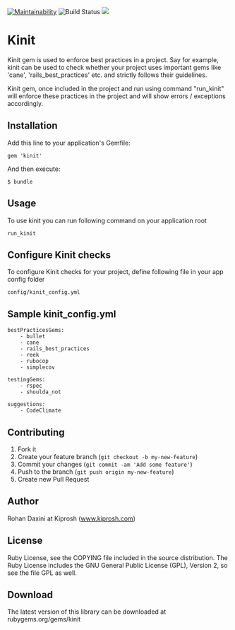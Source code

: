 [![Maintainability](https://codeclimate.com/github/rohandaxini/kinit.png)](https://codeclimate.com/github/rohandaxini/kinit) ![Build Status](https://travis-ci.org/rohandaxini/kinit.svg?branch=master) ![](http://ruby-gem-downloads-badge.herokuapp.com/kinit?color=brightgreen&type=total)



# Kinit

Kinit gem is used to enforce best practices in a project. Say for example, kinit can be used to check whether your project uses important gems like 'cane', 'rails_best_practices' etc. and strictly follows their guidelines.

Kinit gem, once included in the project and run using command "run_kinit" will enforce these practices in the project and will show errors / exceptions accordingly.


## Installation

Add this line to your application's Gemfile:

    gem 'kinit'

And then execute:

    $ bundle

## Usage

To use kinit you can run following command on your application root

    run_kinit


## Configure Kinit checks
To configure Kinit checks for your project, define following file in your app config folder

    config/kinit_config.yml


## Sample kinit_config.yml

    bestPracticesGems:
		- bullet
		- cane
		- rails_best_practices
		- reek
		- rubocop
		- simplecov

	testingGems:
		- rspec
		- shoulda_not

	suggestions:
		- CodeClimate


## Contributing

1. Fork it
2. Create your feature branch (`git checkout -b my-new-feature`)
3. Commit your changes (`git commit -am 'Add some feature'`)
4. Push to the branch (`git push origin my-new-feature`)
5. Create new Pull Request


## Author
Rohan Daxini at Kiprosh (www.kiprosh.com)


## License

Ruby License, see the COPYING file included in the source distribution. The Ruby License includes the GNU General Public License (GPL), Version 2, so see the file GPL as well.

## Download

The latest version of this library can be downloaded at
rubygems.org/gems/kinit
